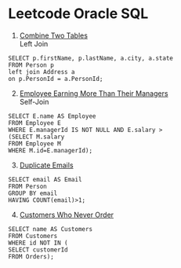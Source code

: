 # Leetcode Oracle SQL

1. [Combine Two Tables](https://leetcode.com/problems/combine-two-tables/)
<br> Left Join
```
SELECT p.firstName, p.lastName, a.city, a.state
FROM Person p
left join Address a
on p.PersonId = a.PersonId;
```

2. [Employee Earning More Than Their Managers](https://leetcode.com/problems/employees-earning-more-than-their-managers/)
<br> Self-Join
```
SELECT E.name AS Employee
FROM Employee E
WHERE E.managerId IS NOT NULL AND E.salary >
(SELECT M.salary
FROM Employee M
WHERE M.id=E.managerId);
```

3. [Duplicate Emails](https://leetcode.com/problems/duplicate-emails/)
```
SELECT email AS Email
FROM Person
GROUP BY email
HAVING COUNT(email)>1;
```

4. [Customers Who Never Order](https://leetcode.com/problems/customers-who-never-order/)
```
SELECT name AS Customers
FROM Customers
WHERE id NOT IN (
SELECT customerId
FROM Orders);
```
